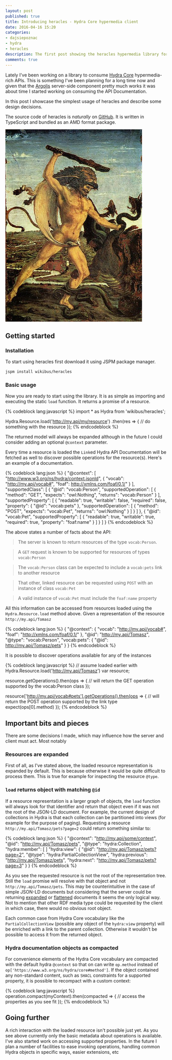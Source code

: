 ```yaml
---
layout: post
published: true
title: Introducing heracles - Hydra Core hypermedia client
date: 2016-04-16 15:20
categories:
- dajsiepoznac
- hydra
- heracles
description: The first post showing the heracles hypermedia library for working with Hydra Core API
comments: true
---
```


Lately I've been working on a library to consume [Hydra Core][hydra] hypermedia-rich APIs. This is something I've been
planning for a long time now and given that the [Argolis][Argolis] server-side component pretty much works it was about
time I started working on consuming the API Documentation.

In this post I showcase the simplest usage of heracles and describe some design decisions.

<!--more-->

The source code of heracles is *naturally* on [GitHub][heracles-gh]. It is written in TypeScript and bundled as an AMD
format package.

[![Heracles defeating the Hydra](/uploads/2016/04/427px-Antonio_Pollaiuolo_002.jpg)](https://commons.wikimedia.org/wiki/File:Antonio_Pollaiuolo_002.jpg)

## Getting started

### Installation

To start using heracles first download it using JSPM package manager.

``` bash
jspm install wikibus/heracles
```

### Basic usage

Now you are ready to start using the library. It is as simple as importing and executing the static `load` function. It
returns a promise of a resource.

{% codeblock lang:javascript %}
import * as Hydra from 'wikibus/heracles';

Hydra.Resource.load('http://my.api/my/resource')
    .then(res => {
        // do something with the resource
    });
{% endcodeblock %}

The returned model will always be expanded although in the future I could consider adding an optional `@context` parameter.

Every time a resource is loaded the `Link`ed Hydra API Documentation will be fetched as well to discover possible operations
for the resource(s). Here's an example of a documentation.

{% codeblock lang:json %}
{
    "@context": [
        "http://www.w3.org/ns/hydra/context.jsonld",
        {
            "vocab": "http://my.api/vocab#",
            "foaf": http://xmlns.com/foaf/0.1/"
         }
    ],
    "supportedClass": [
        {
            "@id": "vocab:Person",
            "supportedOperation": [
                {
                    "method": "GET",
                    "expects": "owl:Nothing",
                    "returns": "vocab:Person"
                }
            ],
            "supportedProperty": [
                {
                    "readable": true,
                    "writable": false,
                    "required": false,
                    "property": {
                        "@id": "vocab:pets"
                    },
                    "supportedOperation": [
                        {
                            "method": "POST",
                            "expects": "vocab:Pet",
                            "returns": "owl:Nothing"
                        }
                    ]
                }
            ]
        },
        {
            "@id": "vocab:Pet",
            "supportedProperty": [
                {
                    "readable": true,
                    "writable": true,
                    "required": true,
                    "property": "foaf:name"
               }
           ]
        }
    ]
}
{% endcodeblock %}

The above states a number of facts about the API:

> The server is known to return resources of the type `vocab:Person`.

> A `GET` request is known to be supported for resources of types `vocab:Person`

> The `vocab:Person` class can be expected to include a `vocab:pets` link to another resource

> That other, linked resource can be requested using `POST` with an instance of class `vocab:Pet`

> A valid instance of `vocab:Pet` must include the `foaf:name` property

All this information can be accessed from resources loaded using the `Hydra.Resource.load` method above. Given a representation
of the resource `http://my.api/Tomasz`

{% codeblock lang:json %}
{
    "@context": {
        "vocab": "http://my.api/vocab#",
        "foaf": "http://xmlns.com/foaf/0.1/"
    },
    "@id": "http://my.api/Tomasz",
    "@type": "vocab:Person",
    "vocab:pets": { "@id": http://my.api/Tomasz/pets" }
}
{% endcodeblock %}

It is possible to discover operations available for any of the instances

{% codeblock lang:javascript %}
// assume loaded earlier with Hydra.Resource.load('http://my.api/Tomasz')
var resource;

resource.getOperations().then(ops => {
    // will return the GET operation supported by the vocab:Person class
});

resource['http://my.api/vocab#pets'].getOperations().then(ops => {
    // will return the POST operation supported by the link type
    expect(ops[0].method)
});
{% endcodeblock %}

## Important bits and pieces

There are some decisions I made, which may influence how the server and client must act. Most notably

### Resources are expanded

First of all, as I've stated above, the loaded resource representation is expanded by default. This is because otherwise
it would be quite difficult to process them. This is true for example for inspecting the resource `@type`.

### `load` returns object with matching `@id`

If a resource representation is a larger graph of objects, the `load` function will always look for that identifier and
return that object even if it was not the root of the JSON-LD document. For example, the current design of collections in
Hydra is that each collection can be partitioned into views (for example for the purpose of paging). Requesting a resource
`http://my.api/Tomasz/pets?page=2` could return something similar to:

{% codeblock lang:json %}
{
    "@context": "http://my.api/some/context",
    "@id": "http://my.api/Tomasz/pets",
    "@type": "hydra:Collection",
    "hydra:member": [ ]
    "hydra:view": {
        "@id": "http://my.api/Tomasz/pets?page=2",
        "@type": "hydra:PartialCollectionView",
        "hydra:previous": "http://my.api/Tomasz/pets",
        "hydra:next": "http://my.api/Tomasz/pets?page=3"
    }
}
{% endcodeblock %}

As you see the requested resource is not the root of the representation tree. Still the `load` promise will resolve with
that object and not `http://my.api/Tomasz/pets`. This may be counterintuitive in the case of simple JSON-LD documents but
considering that the server could be returning [expanded][expand] or [flattened][flatten] documents it seems the only logical
way. Not to mention that other RDF media type could be requested by the client in which case, there would no obvious root
object.

Each common case from Hydra Core vocabulary like the `PartialCollectionView` (possible any object of the `hydra:view`
property) will be enriched with a link to the parent collection. Otherwise it wouldn't be possible to access it from the
returned object.

### Hydra documentation objects as compacted

For convenience elements of the Hydra Core vocabulary are compacted with the default hydra `@context` so that on can write
`op.method` instead of `op['https://www.w3.org/ns/hydra/core#method']`. If the object contained any non-standard content,
such as `SHACL` constraints for a supported property, it is possible to recompact with a custom context:

{% codeblock lang:javascript %}
operation.compact(myContext).then(compacted => {
    // access the properties as you see fit
});
{% endcodeblock %}

## Going further

A rich interaction with the loaded resource isn't possible just yet. As you see above currently only the basic metadata
about operations is available. I've also started work on accessing supported properties. In the future I plan a number
of facilities to ease invoking operations, handling common Hydra objects in specific ways, easier extensions, etc

[hydra]: http://hydra-cg.com/spec/latest/core/
[Argolis]: https://github.com/wikibus/argolis
[heracles-gh]: https://github.com/wikibus/heracles
[flatten]: https://www.w3.org/TR/json-ld-api/#flattening
[expand]: https://www.w3.org/TR/json-ld-api/#expansion